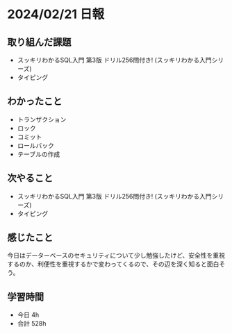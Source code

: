 # 2024/02/21 日報

## 取り組んだ課題
- スッキリわかるSQL入門 第3版 ドリル256問付き! (スッキリわかる入門シリーズ)
- タイピング

## わかったこと
- トランザクション
- ロック
- コミット
- ロールバック
- テーブルの作成

## 次やること
- スッキリわかるSQL入門 第3版 ドリル256問付き! (スッキリわかる入門シリーズ)
- タイピング

## 感じたこと
今日はデーターベースのセキュリティについて少し勉強したけど、安全性を重視するのか、利便性を重視するかで変わってくるので、その辺を深く知ると面白そう。

## 学習時間
- 今日 4h
- 合計 528h
